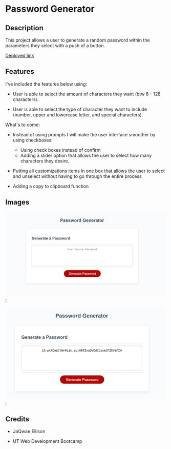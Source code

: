 # Password Generator

  

## Description

This project allows a user to generate a random password within the parameters they select with a push of a button. 

 [Deployed link](https://jaqwae.github.io/Password-Generator/)

## Features

I've included the features below using:

- User is able to select the amount of characters they want (btw 8 - 128 characters).

- User is able to select the type of character they want to include (number, upper and lowercase letter, and special characters).

  

What's to come:

- Instead of using prompts I will make the user interface smoother by using checkboxes:
	- Using check boxes instead of confirm
	- Adding a slider option that allows the user to select how many characters they desire.
	
- Putting all customizations items in one box that allows the user to select and unselect without having to go through the entire process

- Adding a copy to clipboard function

  

## Images

![Program screen before generate password is clicked](./images/passwordGeneratorBefore.png);


![Program screen before generate password is clicked](./images/passwordGeneratorAfter.png);

## Credits

- JaQwae Ellison

- UT Web Development Bootcamp
